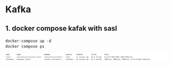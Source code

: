 # Kafka
## 1. docker compose kafak with sasl
`docker-compose up -d`  
`docker compose ps`

![Intermediate results](Kafka/images/img.png)

